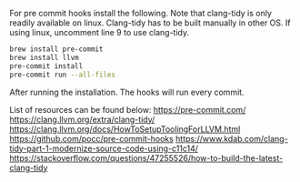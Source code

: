 For pre commit hooks install the following. Note that clang-tidy is only readily available on linux. Clang-tidy has to be built manually in other OS.
If using linux, uncomment line 9 to use clang-tidy.

```bash
brew install pre-commit
brew install llvm
pre-commit install
pre-commit run --all-files
```

After running the installation. The hooks will run every commit.

List of resources can be found below:
https://pre-commit.com/
https://clang.llvm.org/extra/clang-tidy/
https://clang.llvm.org/docs/HowToSetupToolingForLLVM.html
https://github.com/pocc/pre-commit-hooks
https://www.kdab.com/clang-tidy-part-1-modernize-source-code-using-c11c14/
https://stackoverflow.com/questions/47255526/how-to-build-the-latest-clang-tidy